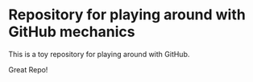 # Repository for playing around with GitHub mechanics

This is a toy repository for playing around with GitHub.

Great Repo!
